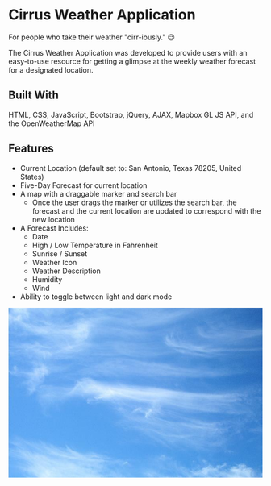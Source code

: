# Cirrus Weather Application
[comment]: <> (# Working Site: [Cirrus Weather Application]&#40;&#41;)

For people who take their weather "cirr-iously." 😉

The Cirrus Weather Application was developed to provide users with an easy-to-use resource for getting a glimpse at the weekly weather forecast for a designated location.

## Built With
HTML, CSS, JavaScript, Bootstrap, jQuery, AJAX, Mapbox GL JS API, and the OpenWeatherMap API

## Features
* Current Location (default set to: San Antonio, Texas 78205, United States)
* Five-Day Forecast for current location
* A map with a draggable marker and search bar
  * Once the user drags the marker or utilizes the search bar, the forecast and the current location are updated to correspond with the new location
* A Forecast Includes:
  - Date
  - High / Low Temperature in Fahrenheit 
  - Sunrise / Sunset
  - Weather Icon
  - Weather Description
  - Humidity
  - Wind
* Ability to toggle between light and dark mode

<p align="center">
    <img src="media/cirrus-clouds.jpg" alt="Cirrus Clouds">
</p>